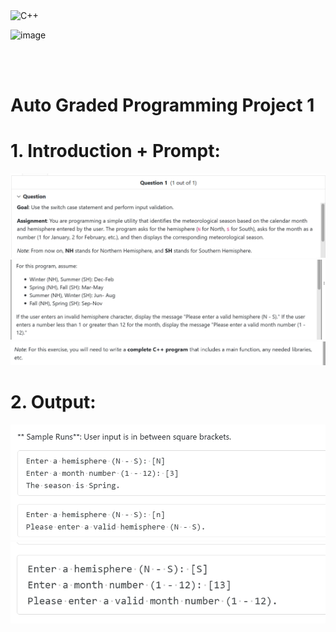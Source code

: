  <img src="https://github.com/phuongtrieu97coder/Readme_Content_Structure/assets/82598726/f69b0d26-3d64-4420-944c-75e4c23df1f4" alt="C++" width="40px" height="40px">

![image](https://github.com/phuongtrieu97coder/C_plus_plus_projects/assets/82598726/8de9d437-c1c0-4cee-a9e9-15cea7329fe2)


<br><br>


# Auto Graded Programming Project 1

# 1. Introduction + Prompt:
![alt text](image.png)
![alt text](image-1.png)
![alt text](image-2.png)
# 2. Output:
![alt text](image-3.png)
![alt text](image-4.png)